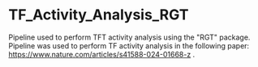 # TF_Activity_Analysis_RGT
Pipeline used to perform TFT activity analysis using the "RGT" package. Pipeline was used to perform TF activity analysis in the following paper: https://www.nature.com/articles/s41588-024-01668-z .
